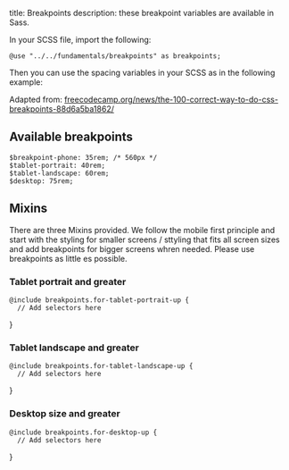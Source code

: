 title: Breakpoints
description: these breakpoint variables are available in Sass.

In your SCSS file, import the following:

    @use "../../fundamentals/breakpoints" as breakpoints;

Then you can use the spacing variables in your SCSS as in the following example:

Adapted from: [freecodecamp.org/news/the-100-correct-way-to-do-css-breakpoints-88d6a5ba1862/](https://www.freecodecamp.org/news/the-100-correct-way-to-do-css-breakpoints-88d6a5ba1862/)

## Available breakpoints
    $breakpoint-phone: 35rem; /* 560px */
    $tablet-portrait: 40rem;
    $tablet-landscape: 60rem;
    $desktop: 75rem;

## Mixins
There are three Mixins provided. We follow the mobile first principle and start with the styling for smaller screens / sttyling that fits all screen sizes and add breakpoints for bigger screens whren needed. Please use breakpoints as little es possible.

### Tablet portrait and greater
    @include breakpoints.for-tablet-portrait-up {
      // Add selectors here
  }

### Tablet landscape and greater
    @include breakpoints.for-tablet-landscape-up {
      // Add selectors here
  }

### Desktop size and greater
    @include breakpoints.for-desktop-up {
      // Add selectors here
  }
